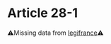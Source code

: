 # Article 28-1

⚠️Missing data from [legifrance](https://www.legifrance.gouv.fr/codes/article_lc/LEGIARTI000006420509)⚠️